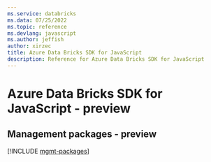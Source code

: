 ```yaml
---
ms.service: databricks
ms.data: 07/25/2022
ms.topic: reference
ms.devlang: javascript
ms.author: jeffish
author: xirzec
title: Azure Data Bricks SDK for JavaScript
description: Reference for Azure Data Bricks SDK for JavaScript
---
```

# Azure Data Bricks SDK for JavaScript - preview

## Management packages - preview
[!INCLUDE [mgmt-packages](data-bricks-mgmt-index.md)]